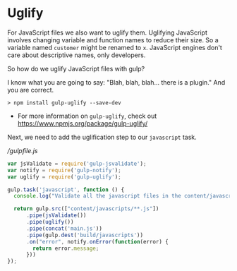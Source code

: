 # Uglify

For JavaScript files we also want to uglify them. Uglifying JavaScript involves changing variable and function names to reduce their size. So a variable named `customer` might be renamed to `x`. JavaScript engines don't care about descriptive names, only developers.

So how do we uglify JavaScript files with gulp?

I know what you are going to say: "Blah, blah, blah... there is a plugin." And you are correct.

~~~
> npm install gulp-uglify --save-dev
~~~
* For more information on `gulp-uglify`, check out https://www.npmjs.org/package/gulp-uglify/


Next, we need to add the uglification step to our `javascript` task.

*/gulpfile.js*
```js
var jsValidate = require('gulp-jsvalidate');
var notify = require('gulp-notify');
var uglify = require('gulp-uglify');

gulp.task('javascript', function () {
  console.log("Validate all the javascript files in the content/javascript folder");

  return gulp.src(["content/javascripts/**.js"])
      .pipe(jsValidate())
      .pipe(uglify())
      .pipe(concat('main.js'))
      .pipe(gulp.dest('build/javascripts'))
      .on("error", notify.onError(function(error) {
        return error.message;
      }))
});
```
